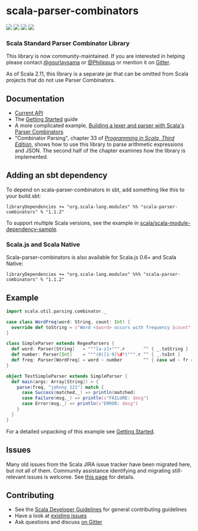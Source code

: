 # scala-parser-combinators

[<img src="https://img.shields.io/travis/scala/scala-parser-combinators.svg"/>](https://travis-ci.org/scala/scala-parser-combinators)
[<img src="https://img.shields.io/maven-central/v/org.scala-lang.modules/scala-parser-combinators_2.11.svg?label=latest%20release%20for%202.11"/>](http://search.maven.org/#search%7Cga%7C1%7Cg%3Aorg.scala-lang.modules%20a%3Ascala-parser-combinators_2.11)
[<img src="https://img.shields.io/maven-central/v/org.scala-lang.modules/scala-parser-combinators_2.12.svg?label=latest%20release%20for%202.12"/>](http://search.maven.org/#search%7Cga%7C1%7Cg%3Aorg.scala-lang.modules%20a%3Ascala-parser-combinators_2.12)
[<img src="https://img.shields.io/maven-central/v/org.scala-lang.modules/scala-parser-combinators_2.13.svg?label=latest%20release%20for%202.13"/>](http://search.maven.org/#search%7Cga%7C1%7Cg%3Aorg.scala-lang.modules%20a%3Ascala-parser-combinators_2.13)

### Scala Standard Parser Combinator Library

This library is now community-maintained. If you are interested in helping please contact [@gourlaysama](https://github.com/gourlaysama) or [@Philippus](https://github.com/philippus) or mention it on [Gitter](https://gitter.im/scala/scala-parser-combinators).

As of Scala 2.11, this library is a separate jar that can be omitted from Scala projects that do not use Parser Combinators.

## Documentation

 * [Current API](https://javadoc.io/page/org.scala-lang.modules/scala-parser-combinators_2.12/latest/scala/util/parsing/combinator/index.html)
 * The [Getting Started](docs/Getting_Started.md) guide
 * A more complicated example, [Building a lexer and parser with Scala's Parser Combinators](https://enear.github.io/2016/03/31/parser-combinators/)
 * "Combinator Parsing", chapter 33 of [_Programming in Scala, Third Edition_](http://www.artima.com/shop/programming_in_scala), shows how to use this library to parse arithmetic expressions and JSON. The second half of the chapter examines how the library is implemented.

## Adding an sbt dependency
To depend on scala-parser-combinators in sbt, add something like this to your build.sbt:

```
libraryDependencies += "org.scala-lang.modules" %% "scala-parser-combinators" % "1.1.2"
```

To support multiple Scala versions, see the example in [scala/scala-module-dependency-sample](https://github.com/scala/scala-module-dependency-sample).

### Scala.js and Scala Native

Scala-parser-combinators is also available for Scala.js 0.6+ and Scala Native:

```
libraryDependencies += "org.scala-lang.modules" %%% "scala-parser-combinators" % "1.1.2"
```

## Example

```scala
import scala.util.parsing.combinator._

case class WordFreq(word: String, count: Int) {
  override def toString = s"Word <$word> occurs with frequency $count"
}

class SimpleParser extends RegexParsers {
  def word: Parser[String]   = """[a-z]+""".r       ^^ { _.toString }
  def number: Parser[Int]    = """(0|[1-9]\d*)""".r ^^ { _.toInt }
  def freq: Parser[WordFreq] = word ~ number        ^^ { case wd ~ fr => WordFreq(wd,fr) }
}

object TestSimpleParser extends SimpleParser {
  def main(args: Array[String]) = {
    parse(freq, "johnny 121") match {
      case Success(matched,_) => println(matched)
      case Failure(msg,_) => println(s"FAILURE: $msg")
      case Error(msg,_) => println(s"ERROR: $msg")
    }
  }
}
```

For a detailed unpacking of this example see
[Getting Started](docs/Getting_Started.md).

## Issues

Many old issues from the Scala JIRA issue tracker have been migrated
here, but not all of them. Community assistance identifying and
migrating still-relevant issues is welcome.  See [this
page](https://github.com/scala/scala-parser-combinators/issues/61) for
details.

## Contributing

 * See the [Scala Developer Guidelines](https://github.com/scala/scala/blob/2.13.x/CONTRIBUTING.md) for general contributing guidelines
 * Have a look at [existing issues](https://github.com/scala/scala-parser-combinators/issues)
 * Ask questions and discuss [on Gitter](https://gitter.im/scala/scala-parser-combinators)
